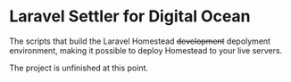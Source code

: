 # Laravel Settler for Digital Ocean

The scripts that build the Laravel Homestead <s>development</s> depolyment environment, making
it possible to deploy Homestead to your live servers.

The project is unfinished at this point.
